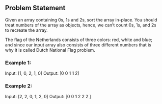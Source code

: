 ## Problem Statement
Given an array containing 0s, 1s and 2s, sort the array in-place. You should treat numbers of the array as objects, hence, we can’t count 0s, 1s, and 2s to recreate the array.

The flag of the Netherlands consists of three colors: red, white and blue; and since our input array also consists of three different numbers that is why it is called Dutch National Flag problem.

### Example 1:

Input: [1, 0, 2, 1, 0]
Output: [0 0 1 1 2]

### Example 2:

Input: [2, 2, 0, 1, 2, 0]
Output: [0 0 1 2 2 2 ]